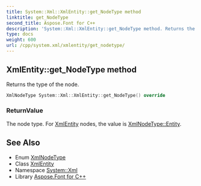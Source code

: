 ```yaml
---
title: System::Xml::XmlEntity::get_NodeType method
linktitle: get_NodeType
second_title: Aspose.Font for C++
description: 'System::Xml::XmlEntity::get_NodeType method. Returns the type of the node in C++.'
type: docs
weight: 600
url: /cpp/system.xml/xmlentity/get_nodetype/
---
```

## XmlEntity::get_NodeType method


Returns the type of the node.

```cpp
XmlNodeType System::Xml::XmlEntity::get_NodeType() override
```


### ReturnValue

The node type. For [XmlEntity](../) nodes, the value is [XmlNodeType::Entity](../../xmlnodetype/).

## See Also

* Enum [XmlNodeType](../../xmlnodetype/)
* Class [XmlEntity](../)
* Namespace [System::Xml](../../)
* Library [Aspose.Font for C++](../../../)
